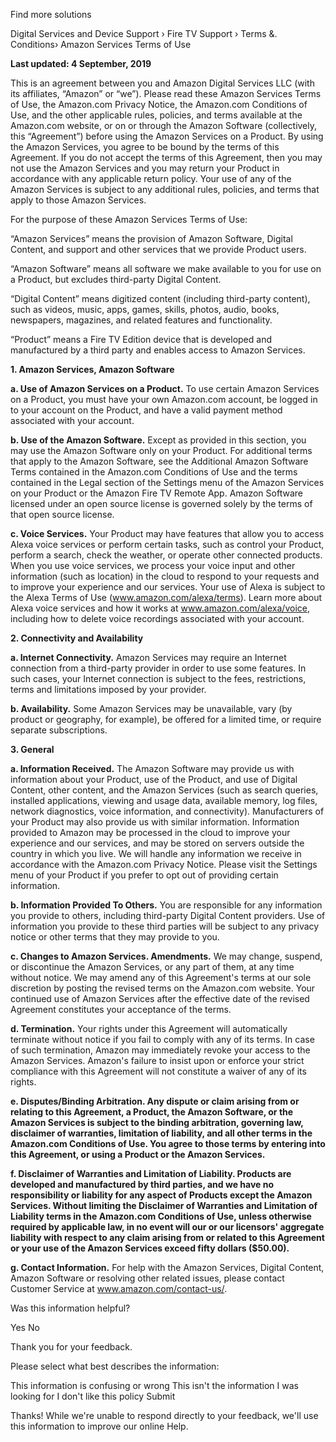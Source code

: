Find more solutions

Digital Services and Device Support › Fire TV Support › Terms &. Conditions› Amazon Services Terms of Use

**Last updated: 4 September, 2019**

This is an agreement between you and Amazon Digital Services LLC (with its affiliates, “Amazon” or “we”). Please read these Amazon Services Terms of Use, the Amazon.com Privacy Notice, the Amazon.com Conditions of Use, and the other applicable rules, policies, and terms available at the Amazon.com website, or on or through the Amazon Software (collectively, this “Agreement”) before using the Amazon Services on a Product. By using the Amazon Services, you agree to be bound by the terms of this Agreement. If you do not accept the terms of this Agreement, then you may not use the Amazon Services and you may return your Product in accordance with any applicable return policy. Your use of any of the Amazon Services is subject to any additional rules, policies, and terms that apply to those Amazon Services.

For the purpose of these Amazon Services Terms of Use:

“Amazon Services” means the provision of Amazon Software, Digital Content, and support and other services that we provide Product users.

“Amazon Software” means all software we make available to you for use on a Product, but excludes third-party Digital Content.

“Digital Content” means digitized content (including third-party content), such as videos, music, apps, games, skills, photos, audio, books, newspapers, magazines, and related features and functionality.

“Product” means a Fire TV Edition device that is developed and manufactured by a third party and enables access to Amazon Services.

**1\. Amazon Services, Amazon Software**

**a. Use of Amazon Services on a Product.** To use certain Amazon Services on a Product, you must have your own Amazon.com account, be logged in to your account on the Product, and have a valid payment method associated with your account.

**b. Use of the Amazon Software.** Except as provided in this section, you may use the Amazon Software only on your Product. For additional terms that apply to the Amazon Software, see the Additional Amazon Software Terms contained in the Amazon.com Conditions of Use and the terms contained in the Legal section of the Settings menu of the Amazon Services on your Product or the Amazon Fire TV Remote App. Amazon Software licensed under an open source license is governed solely by the terms of that open source license.

**c. Voice Services.** Your Product may have features that allow you to access Alexa voice services or perform certain tasks, such as control your Product, perform a search, check the weather, or operate other connected products. When you use voice services, we process your voice input and other information (such as location) in the cloud to respond to your requests and to improve your experience and our services. Your use of Alexa is subject to the Alexa Terms of Use (www.amazon.com/alexa/terms). Learn more about Alexa voice services and how it works at www.amazon.com/alexa/voice, including how to delete voice recordings associated with your account.

**2\. Connectivity and Availability**

**a. Internet Connectivity.** Amazon Services may require an Internet connection from a third-party provider in order to use some features. In such cases, your Internet connection is subject to the fees, restrictions, terms and limitations imposed by your provider.

**b. Availability.** Some Amazon Services may be unavailable, vary (by product or geography, for example), be offered for a limited time, or require separate subscriptions.

**3\. General**

**a. Information Received.** The Amazon Software may provide us with information about your Product, use of the Product, and use of Digital Content, other content, and the Amazon Services (such as search queries, installed applications, viewing and usage data, available memory, log files, network diagnostics, voice information, and connectivity). Manufacturers of your Product may also provide us with similar information. Information provided to Amazon may be processed in the cloud to improve your experience and our services, and may be stored on servers outside the country in which you live. We will handle any information we receive in accordance with the Amazon.com Privacy Notice. Please visit the Settings menu of your Product if you prefer to opt out of providing certain information.

**b. Information Provided To Others.** You are responsible for any information you provide to others, including third-party Digital Content providers. Use of information you provide to these third parties will be subject to any privacy notice or other terms that they may provide to you.

**c. Changes to Amazon Services. Amendments.** We may change, suspend, or discontinue the Amazon Services, or any part of them, at any time without notice. We may amend any of this Agreement's terms at our sole discretion by posting the revised terms on the Amazon.com website. Your continued use of Amazon Services after the effective date of the revised Agreement constitutes your acceptance of the terms.

**d. Termination.** Your rights under this Agreement will automatically terminate without notice if you fail to comply with any of its terms. In case of such termination, Amazon may immediately revoke your access to the Amazon Services. Amazon's failure to insist upon or enforce your strict compliance with this Agreement will not constitute a waiver of any of its rights.

**e. Disputes/Binding Arbitration. Any dispute or claim arising from or relating to this Agreement, a Product, the Amazon Software, or the Amazon Services is subject to the binding arbitration, governing law, disclaimer of warranties, limitation of liability, and all other terms in the Amazon.com Conditions of Use. You agree to those terms by entering into this Agreement, or using a Product or the Amazon Services.**

**f. Disclaimer of Warranties and Limitation of Liability. Products are developed and manufactured by third parties, and we have no responsibility or liability for any aspect of Products except the Amazon Services. Without limiting the Disclaimer of Warranties and Limitation of Liability terms in the Amazon.com Conditions of Use, unless otherwise required by applicable law, in no event will our or our licensors' aggregate liability with respect to any claim arising from or related to this Agreement or your use of the Amazon Services exceed fifty dollars ($50.00).**

**g. Contact Information.** For help with the Amazon Services, Digital Content, Amazon Software or resolving other related issues, please contact Customer Service at www.amazon.com/contact-us/.

Was this information helpful?

Yes No

Thank you for your feedback.

Please select what best describes the information:

This information is confusing or wrong This isn't the information I was looking for I don't like this policy Submit

Thanks! While we're unable to respond directly to your feedback, we'll use this information to improve our online Help.